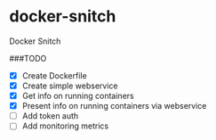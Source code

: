 # docker-snitch
Docker Snitch


###TODO
- [x] Create Dockerfile
- [x] Create simple webservice
- [x] Get info on running containers
- [x] Present info on running containers via webservice
- [ ] Add token auth
- [ ] Add monitoring metrics
